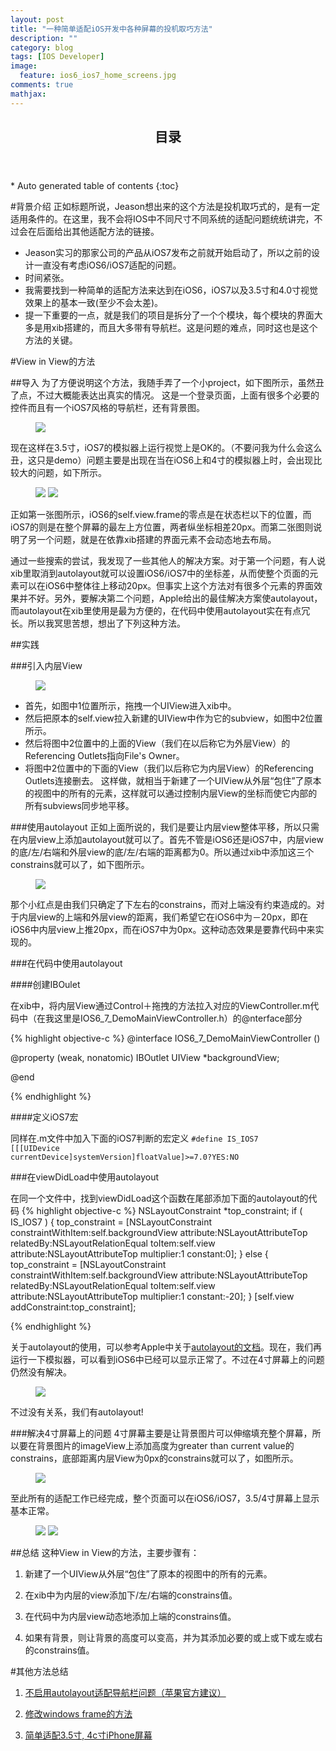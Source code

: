```yaml
---
layout: post
title: "一种简单适配iOS开发中各种屏幕的投机取巧方法"
description: ""
category: blog
tags: [IOS Developer]
image: 
  feature: ios6_ios7_home_screens.jpg
comments: true
mathjax: 
---
```


<section>
  <header>
    <h1 >目录</h1>
  </header>
<div id="drawer" markdown="1">
*  Auto generated table of contents
{:toc}
</div>
</section>


#背景介绍
正如标题所说，Jeason想出来的这个方法是投机取巧式的，是有一定适用条件的。在这里，我不会将IOS中不同尺寸不同系统的适配问题统统讲完，不过会在后面给出其他适配方法的链接。

- Jeason实习的那家公司的产品从iOS7发布之前就开始启动了，所以之前的设计一直没有考虑iOS6/iOS7适配的问题。
- 时间紧张。
- 我需要找到一种简单的适配方法来达到在iOS6，iOS7以及3.5寸和4.0寸视觉效果上的基本一致(至少不会太差)。
- 提一下重要的一点，就是我们的项目是拆分了一个个模块，每个模块的界面大多是用xib搭建的，而且大多带有导航栏。这是问题的难点，同时这也是这个方法的关键。

#View in View的方法

##导入
为了方便说明这个方法，我随手弄了一个小project，如下图所示，虽然丑了点，不过大概能表达出真实的情况。
  这是一个登录页面，上面有很多个必要的控件而且有一个iOS7风格的导航栏，还有背景图。
<figure>
<a href="{{ site.url }}/images/2014/03/02/1.jpg"><img src="{{ site.url }}/images/2014/03/02/1.jpg" /></a>
</figure>

现在这样在3.5寸，iOS7的模拟器上运行视觉上是OK的。（不要问我为什么会这么丑，这只是demo）问题主要是出现在当在iOS6上和4寸的模拟器上时，会出现比较大的问题，如下所示。
<figure class="half">
<a href = "{{ site.url }}/images/2014/03/02/2.jpg"><img src = "{{ site.url }}/images/2014/03/02/2.jpg" /></a>
<a href = "{{ site.url }}/images/2014/03/02/3.jpg"><img src = "{{ site.url }}/images/2014/03/02/3.jpg" /></a>
</figure>

正如第一张图所示，iOS6的self.view.frame的零点是在状态栏以下的位置，而iOS7的则是在整个屏幕的最左上方位置，两者纵坐标相差20px。而第二张图则说明了另一个问题，就是在依靠xib搭建的界面元素不会动态地去布局。

通过一些搜索的尝试，我发现了一些其他人的解决方案。对于第一个问题，有人说xib里取消到autolayout就可以设置iOS6/iOS7中的坐标差，从而使整个页面的元素可以在iOS6中整体往上移动20px。但事实上这个方法对有很多个元素的界面效果并不好。另外，要解决第二个问题，Apple给出的最佳解决方案使autolayout，而autolayout在xib里使用是最为方便的，在代码中使用autolayout实在有点冗长。所以我冥思苦想，想出了下列这种方法。

##实践

###引入内层View
<figure>
<a href = "{{ site.url }}/images/2014/03/02/4.jpg"><img src = "{{ site.url }}/images/2014/03/02/4.jpg" /></a>
</figure>

- 首先，如图中1位置所示，拖拽一个UIView进入xib中。
- 然后把原本的self.view拉入新建的UIView中作为它的subview，如图中2位置所示。
- 然后将图中2位置中的上面的View（我们在以后称它为外层View）的Referencing Outlets指向File's Owner。
- 将图中2位置中的下面的View（我们以后称它为内层View）的Referencing Outlets连接删去。
这样做，就相当于新建了一个UIView从外层“包住”了原本的视图中的所有的元素，这样就可以通过控制内层View的坐标而使它内部的所有subviews同步地平移。

###使用autolayout
正如上面所说的，我们是要让内层view整体平移，所以只需在内层view上添加autolayout就可以了。首先不管是iOS6还是iOS7中，内层view的底/左/右端和外层view的底/左/右端的距离都为0。所以通过xib中添加这三个constrains就可以了，如下图所示。
<figure>
<a href = "{{ site.url }}/images/2014/03/02/5.jpg"><img src = "{{ site.url }}/images/2014/03/02/5.jpg" /></a>
</figure>

那个小红点是由我们只确定了下左右的constrains，而对上端没有约束造成的。对于内层view的上端和外层view的距离，我们希望它在iOS6中为－20px，即在iOS6中内层view上推20px，而在iOS7中为0px。这种动态效果是要靠代码中来实现的。

###在代码中使用autolayout

####创建IBOulet

在xib中，将内层View通过Control＋拖拽的方法拉入对应的ViewController.m代码中（在我这里是IOS6_7_DemoMainViewController.h）的@nterface部分

{% highlight objective-c %}
@interface IOS6_7_DemoMainViewController ()

@property (weak, nonatomic) IBOutlet UIView *backgroundView;

@end

{% endhighlight %}

####定义iOS7宏

同样在.m文件中加入下面的iOS7判断的宏定义
<code>#define IS_IOS7 [[[UIDevice currentDevice]systemVersion]floatValue]>=7.0?YES:NO</code>

###在viewDidLoad中使用autolayout

在同一个文件中，找到viewDidLoad这个函数在尾部添加下面的autolayout的代码
{% highlight objective-c %}
    NSLayoutConstraint *top_constraint;
    if ( IS_IOS7 ) {
        top_constraint = [NSLayoutConstraint constraintWithItem:self.backgroundView
                                                      attribute:NSLayoutAttributeTop
                                                      relatedBy:NSLayoutRelationEqual
                                                         toItem:self.view 
                                                      attribute:NSLayoutAttributeTop
                                                     multiplier:1
                                                       constant:0];
    } else {
        top_constraint = [NSLayoutConstraint constraintWithItem:self.backgroundView
                                                      attribute:NSLayoutAttributeTop
                                                      relatedBy:NSLayoutRelationEqual
                                                         toItem:self.view 
                                                      attribute:NSLayoutAttributeTop
                                                     multiplier:1
                                                       constant:-20];
    }
    [self.view addConstraint:top_constraint];

{% endhighlight %}

关于autolayout的使用，可以参考Apple中关于[autolayout的文档](https://developer.apple.com/library/ios/documentation/UserExperience/Conceptual/AutolayoutPG/Introduction/Introduction.html)。现在，我们再运行一下模拟器，可以看到iOS6中已经可以显示正常了。不过在4寸屏幕上的问题仍然没有解决。
<figure>
<a href = "{{ site.url }}/images/2014/03/02/6.jpg"><img src = "{{ site.url }}/images/2014/03/02/6.jpg" /></a>
</figure>
不过没有关系，我们有autolayout!

###解决4寸屏幕上的问题
4寸屏幕主要是让背景图片可以伸缩填充整个屏幕，所以要在背景图片的imageView上添加高度为greater than current value的constrains，底部距离内层View为0px的constrains就可以了，如图所示。

<figure>
<a href = "{{ site.url }}/images/2014/03/02/9.jpg"><img src = "{{ site.url }}/images/2014/03/02/9.jpg" /></a>
</figure>

至此所有的适配工作已经完成，整个页面可以在iOS6/iOS7，3.5/4寸屏幕上显示基本正常。
<figure class="half">
<a href = "{{ site.url }}/images/2014/03/02/7.jpg"><img src = "{{ site.url }}/images/2014/03/02/7.jpg" /></a>
<a href = "{{ site.url }}/images/2014/03/02/8.jpg"><img src = "{{ site.url }}/images/2014/03/02/8.jpg" /></a>
</figure>

##总结
这种View in View的方法，主要步骤有：

1.  新建了一个UIView从外层“包住”了原本的视图中的所有的元素。

2.  在xib中为内层的view添加下/左/右端的constrains值。

3.  在代码中为内层view动态地添加上端的constrains值。

4.  如果有背景，则让背景的高度可以变高，并为其添加必要的或上或下或左或右的constrains值。

#其他方法总结
1.  [不启用autolayout适配导航栏问题（苹果官方建议）](http://blog.csdn.net/chengwuli125/article/details/12613897)

2.  [修改windows frame的方法](http://blog.csdn.net/chengwuli125/article/details/12617657)

3.  [简单适配3.5寸, 4c寸iPhone屏幕](http://www.xiaoyaoli.com/?p=897)

